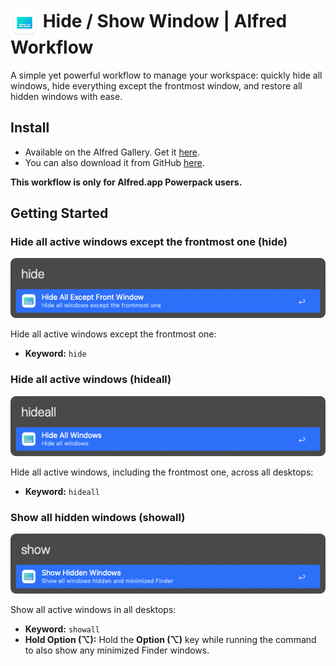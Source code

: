 # <img src="img/app-icon.png" alt="Hide/Show Window Alfred Workflow Icon" width="45" align="center"/> Hide / Show Window | Alfred Workflow

A simple yet powerful workflow to manage your workspace: quickly hide all windows, hide everything except the frontmost window, and restore all hidden windows with ease.

## Install

- Available on the Alfred Gallery. Get it [here](https://alfred.app/workflows/vanstrouble/hide-show-windows/).
- You can also download it from GitHub [here](https://github.com/vanstrouble/hide-show-alfred-workflow/releases).

**This workflow is only for Alfred.app Powerpack users.**

## Getting Started

### Hide all active windows except the frontmost one (hide)

<img src="img/hide.png" alt="Alfred hide all windows except the frontmost one image" width="525"/>

Hide all active windows except the frontmost one:

- **Keyword:** `hide`

### Hide all active windows (hideall)

<img src="img/hideall.png" alt="Alfred hide all windows image" width="525"/>

Hide all active windows, including the frontmost one, across all desktops:

- **Keyword:** `hideall`

### Show all hidden windows (showall)

<img src="img/show.png" alt="Alfred show all windows image" width="525"/>

Show all active windows in all desktops:

- **Keyword:** `showall`
- **Hold Option (⌥):** Hold the **Option (⌥)** key while running the command to also show any minimized Finder windows.
